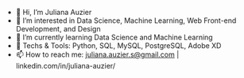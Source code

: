 - 👋 Hi, I’m Juliana Auzier
- 👀 I’m interested in Data Science, Machine Learning, Web Front-end Development, and Design
- 🌱 I’m currently learning Data Science and Machine Learning
- 👯 Techs & Tools: Python, SQL, MySQL, PostgreSQL, Adobe XD
- 📫 How to reach me: juliana.auzier.s@gmail.com | linkedin.com/in/juliana-auzier/

<!---
Auzier17/Auzier17 is a ✨ special ✨ repository because its `README.md` (this file) appears on your GitHub profile.
You can click the Preview link to take a look at your changes.
--->
